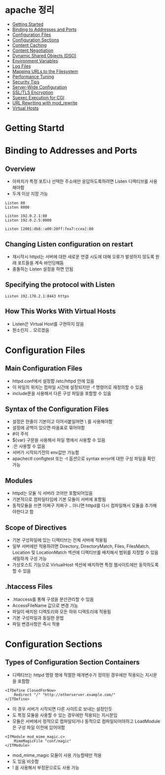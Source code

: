 # apache 정리



- [Getting Started](https://httpd.apache.org/docs/2.4/en/getting-started.html)
- [Binding to Addresses and Ports](https://httpd.apache.org/docs/2.4/en/bind.html)
- [Configuration Files](https://httpd.apache.org/docs/2.4/en/configuring.html)
- [Configuration Sections](https://httpd.apache.org/docs/2.4/en/sections.html)
- [Content Caching](https://httpd.apache.org/docs/2.4/en/caching.html)
- [Content Negotiation](https://httpd.apache.org/docs/2.4/en/content-negotiation.html)
- [Dynamic Shared Objects (DSO)](https://httpd.apache.org/docs/2.4/en/dso.html)
- [Environment Variables](https://httpd.apache.org/docs/2.4/en/env.html)
- [Log Files](https://httpd.apache.org/docs/2.4/en/logs.html)
- [Mapping URLs to the Filesystem](https://httpd.apache.org/docs/2.4/en/urlmapping.html)
- [Performance Tuning](https://httpd.apache.org/docs/2.4/en/misc/perf-tuning.html)
- [Security Tips](https://httpd.apache.org/docs/2.4/en/misc/security_tips.html)
- [Server-Wide Configuration](https://httpd.apache.org/docs/2.4/en/server-wide.html)
- [SSL/TLS Encryption](https://httpd.apache.org/docs/2.4/en/ssl/)
- [Suexec Execution for CGI](https://httpd.apache.org/docs/2.4/en/suexec.html)
- [URL Rewriting with mod_rewrite](https://httpd.apache.org/docs/2.4/en/rewrite/)
- [Virtual Hosts](https://httpd.apache.org/docs/2.4/en/vhosts/)



# Getting Startd



# Binding to Addresses and Ports

## Overview

- 아파치가 특정 포트나 선택한 주소에만 응답하도록하려면 Listen 디렉티브를 사용해야함
- 두개 이상 지정 가능

```
Listen 80
Listen 8000

Listen 192.0.2.1:80
Listen 192.0.2.5:8000

Listen [2001:db8::a00:20ff:fea7:ccea]:80

```



## Changing Listen configuration on restart

- 재시작시 httpd는 서버에 대한 새로운 연결 시도에 대해 오류가 발생하지 않도록 원래 포트들을 계속 바인딩해둠
- 충돌하는 Listen 설정을 하면 안됨



## Specifying the protocol with Listen

```
Listen 192.170.2.1:8443 https
```



## How This Works With Virtual Hosts

- Listen은 Virtual Host를 구현하지 않음
- 뭔소린지 .. 모르겠음



# Configuration Files



## Main Configuration Files

- httpd.conf에서 설정함 /etc/httpd 안에 있음
- 이 파일의 위치는 컴파일 시간에 설정되지만 -f 명령어로 재정의할 수 있음
- include문을 사용해서 다른 구성 파일을 포함할 수 있음

## Syntax of the Configuration Files

- 설정은 한줄이 기본이고 이어서붙일꺼면 \\ 를 사용해야함
- 설정에 공백이 있으면 따옴표로 묶어야함
- #이 주석
- ${var} 구문을 사용해서 파일 행에서 사용할 수 있음
- :은 사용할 수 없음
- 서버가 시작되기전의 env값만 가능함
- apachectl configtest 또는 -t 옵션으로 syntax error에 대한 구성 파일을 확인 가능



## Modules

- httpd는 모듈 식 서버라 코어만 포함되어있음
- 기본적으로 컴파일타임에 기본 모듈이 서버에 포함됨
- 동적모듈을 쓰면 어쩌구 저쩌구 .. 아니면 httpd를 다시 컴파일해서 모듈을 추가해야한다고 함



## Scope of Directives



- 기본 구성파일에 있는 디렉티브는 전체 서버에 적용됨
- 일부 서버에만 적용하려면 Directory, DirectoryMatch, Files, FilesMatch, Location 및 LocationMatch 섹션에 디렉티브를 배치해서 범위를 지정할 수 있음 세밀하게 구성 가능
- 가상호스트 기능으로 VirtualHost 섹션에 배치하면 특정 웹사이트에만 동작하도록 할 수 있음





## .htaccess Files

- .htaccess를 통해 구성을 분산관리할 수 있음
- AccessFileName 값으로 변경 가능
- 파일이 배치된 디렉토리와 모든 하위 디렉토리에 적용됨
- 기본 구성파일과 동일한 문법
- 파일 변경사항은 즉시 적용

# Configuration Sections



## Types of Configuration Section Containers

- <IfDefine> 디렉티브는 httpd 명령 행에 적절한  매개변수가 정의된 경우에만 적용되는 지시문을 포함함

```
<IfDefine ClosedForNow>
    Redirect "/" "http://otherserver.example.com/"
</IfDefine>
```

- 이 경우 서버가 시작되면 다른 사이트로 보내는 설정인듯
- <IfModule> 도 특정 모듈을 사용할 수 있는 경우에만 적용되는 지시문임
- 모듈은 서버에서 정적으로 컴파일되거나 동적으로 컴파일되어야하고 LoadModule은 구성 파일 이전에 있어야함

```
<IfModule mod_mime_magic.c>
    MimeMagicFile "conf/magic"
</IfModule>
```

- mod_mime_magic 모듈이 사용 가능할때만 적용
- <IfVersion> 도 있음 비슷함
- ! 을 사용해서 부정문으로도 사용 가능















